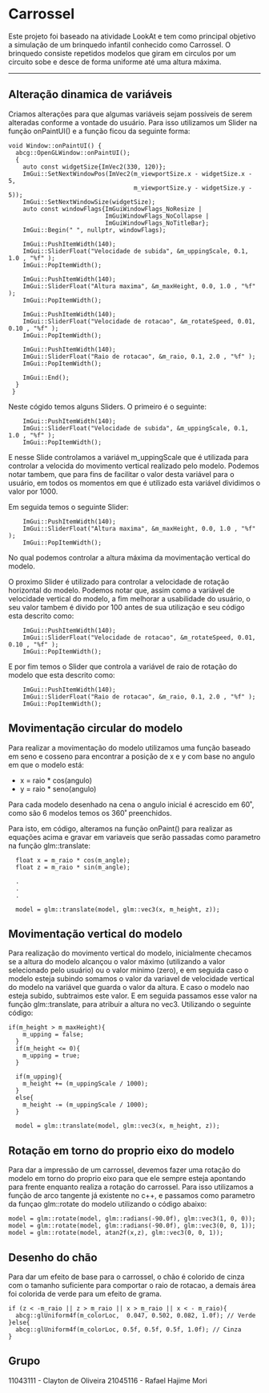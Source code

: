# Carrossel

Este projeto foi baseado na atividade LookAt e tem como principal objetivo a simulação de um brinquedo infantil conhecido como Carrossel.
O brinquedo consiste repetidos modelos que giram em circulos por um circuito sobe e desce de forma uniforme até uma altura máxima.

***
## Alteração dinamica de variáveis

Criamos alterações para que algumas variáveis sejam possíveis de serem alteradas conforme a vontade do usuário. Para isso utilizamos um Slider na função onPaintUI() e a função ficou da seguinte forma:
```
void Window::onPaintUI() {
  abcg::OpenGLWindow::onPaintUI();
  {
    auto const widgetSize{ImVec2(330, 120)};
    ImGui::SetNextWindowPos(ImVec2(m_viewportSize.x - widgetSize.x - 5,
                                   m_viewportSize.y - widgetSize.y - 5));
    ImGui::SetNextWindowSize(widgetSize);
    auto const windowFlags{ImGuiWindowFlags_NoResize |
                           ImGuiWindowFlags_NoCollapse |
                           ImGuiWindowFlags_NoTitleBar};
    ImGui::Begin(" ", nullptr, windowFlags);

    ImGui::PushItemWidth(140);
    ImGui::SliderFloat("Velocidade de subida", &m_uppingScale, 0.1, 1.0 , "%f" );
    ImGui::PopItemWidth();

    ImGui::PushItemWidth(140);
    ImGui::SliderFloat("Altura maxima", &m_maxHeight, 0.0, 1.0 , "%f" );
    ImGui::PopItemWidth();

    ImGui::PushItemWidth(140);
    ImGui::SliderFloat("Velocidade de rotacao", &m_rotateSpeed, 0.01, 0.10 , "%f" );
    ImGui::PopItemWidth();

    ImGui::PushItemWidth(140);
    ImGui::SliderFloat("Raio de rotacao", &m_raio, 0.1, 2.0 , "%f" );
    ImGui::PopItemWidth();

    ImGui::End();
  }
 }
```

Neste cógido temos alguns Sliders. O primeiro é o seguinte:
```
    ImGui::PushItemWidth(140);
    ImGui::SliderFloat("Velocidade de subida", &m_uppingScale, 0.1, 1.0 , "%f" );
    ImGui::PopItemWidth();
```
E nesse Slide controlamos a variável m_uppingScale que é utilizada para controlar a velocida do movimento vertical realizado pelo modelo. Podemos notar tambem, que para fins de facilitar o valor desta variável para o usuário, em todos os momentos em que é utilizado esta variável dividimos o valor por 1000.

Em seguida temos o seguinte Slider:
```
    ImGui::PushItemWidth(140);
    ImGui::SliderFloat("Altura maxima", &m_maxHeight, 0.0, 1.0 , "%f" );
    ImGui::PopItemWidth();
```
No qual podemos controlar a altura máxima da movimentação vertical do modelo.

O proximo Slider é utilizado para controlar a velocidade de rotação horizontal do modelo. Podemos notar que, assim como a variável de velocidade vertical do modelo, a fim melhorar a usabilidade do usuário, o seu valor tambem é divido por 100 antes de sua utilização e seu código esta descrito como:

```
    ImGui::PushItemWidth(140);
    ImGui::SliderFloat("Velocidade de rotacao", &m_rotateSpeed, 0.01, 0.10 , "%f" );
    ImGui::PopItemWidth();
```

E por fim temos o Slider que controla a variável de raio de rotação do modelo que esta descrito como:

```
    ImGui::PushItemWidth(140);
    ImGui::SliderFloat("Raio de rotacao", &m_raio, 0.1, 2.0 , "%f" );
    ImGui::PopItemWidth();
```



## Movimentação circular do modelo

Para realizar a movimentação do modelo utilizamos uma função baseado em seno e cosseno para encontrar a posição de x e y com base no angulo em que o modelo está:

* x = raio * cos(angulo)
* y = raio * seno(angulo)

Para cada modelo desenhado na cena o angulo inicial é acrescido em 60˚, como são 6 modelos temos os 360˚ preenchidos.

Para isto, em código, alteramos na função onPaint() para realizar as equações acima e gravar em variaveis que serão passadas como parametro na função glm::translate:

```
  float x = m_raio * cos(m_angle);
  float z = m_raio * sin(m_angle);

  .
  .
  .

  model = glm::translate(model, glm::vec3(x, m_height, z));
  ```

## Movimentação vertical do modelo

Para realização do movimento vertical do modelo, inicialmente checamos se a altura do modelo alcançou o valor máximo (utilizando a valor selecionado pelo usuário) ou o valor mínimo (zero), e em seguida caso o modelo esteja subindo somamos o valor da variavel de velocidade vertical do modelo na variável que guarda o valor da altura. E caso o modelo nao esteja subido, subtraimos este valor. E em seguida passamos esse valor na função glm::translate, para atribuir a altura no vec3. Utilizando o seguinte código:

```
if(m_height > m_maxHeight){
    m_upping = false;
  }
  if(m_height <= 0){
    m_upping = true;
  }

  if(m_upping){
    m_height += (m_uppingScale / 1000);
  }
  else{
    m_height -= (m_uppingScale / 1000);
  }

  model = glm::translate(model, glm::vec3(x, m_height, z));

```

## Rotação em torno do proprio eixo do modelo

Para dar a impressão de um carrossel, devemos fazer uma rotação do modelo em torno do proprio eixo para que ele sempre esteja apontando para frente enquanto realiza a rotação do carrossel. Para isso utilizamos a função de arco tangente já existente no c++, e passamos como parametro da funçao glm::rotate do modelo utilizando o código abaixo:

```
model = glm::rotate(model, glm::radians(-90.0f), glm::vec3(1, 0, 0));
model = glm::rotate(model, glm::radians(-90.0f), glm::vec3(0, 0, 1));
model = glm::rotate(model, atan2f(x,z), glm::vec3(0, 0, 1));
```

## Desenho do chão

Para dar um efeito de base para o carrossel, o chão é colorido de cinza com o tamanho suficiente para comportar o raio de rotacao, a demais área foi colorida de verde para um efeito de grama.

```
if (z < -m_raio || z > m_raio || x > m_raio || x < - m_raio){
  abcg::glUniform4f(m_colorLoc,  0.047, 0.502, 0.082, 1.0f); // Verde
}else{
  abcg::glUniform4f(m_colorLoc, 0.5f, 0.5f, 0.5f, 1.0f); // Cinza
}
```


## Grupo

11043111 - Clayton de Oliveira
21045116 - Rafael Hajime Mori